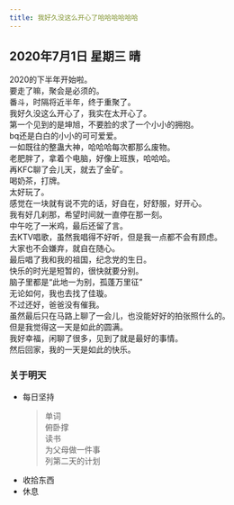 ```yaml
---
title: 我好久没这么开心了哈哈哈哈哈哈
---
```

## 2020年7月1日 星期三 晴
2020的下半年开始啦。  
要走了嘛，聚会是必须的。  
番斗，时隔将近半年，终于重聚了。  
我好久没这么开心了，我实在太开心了。  
第一个见到的是坤旭，不要脸的求了一个小小的拥抱。  
bq还是白白的小小的可可爱爱。  
一如既往的整蛊大神，哈哈哈每次都那么废物。  
老肥胖了，拿着个电脑，好像上班族，哈哈哈。  
再KFC聊了会儿天，就去了金矿。  
喝奶茶，打牌。  
太好玩了。  
感觉在一块就有说不完的话，好自在，好舒服，好开心。  
我有好几刹那，希望时间就一直停在那一刻。  
中午吃了一米鸡，最后还留了言。  
去KTV唱歌，虽然我唱得不好听，但是我一点都不会有顾虑。  
大家也不会嫌弃，就自在随心。  
最后唱了我和我的祖国，纪念党的生日。  
快乐的时光是短暂的，很快就要分别。  
脑子里都是“此地一为别，孤蓬万里征”  
无论如何，我也去找了佳璇。  
不过还好，爸爸没有催我。  
虽然最后只在马路上聊了一会儿，也没能好好的拍张照什么的。  
但是我觉得这一天是如此的圆满。  
我好幸福，闲聊了很多，见到了就是最好的事情。  
然后回家，我的一天是如此的快乐。  
### 关于明天
* 每日坚持
	> 单词  
	> 俯卧撑  
	> 读书  
	> 为父母做一件事  
	> 列第二天的计划  
* 收拾东西  
* 休息  